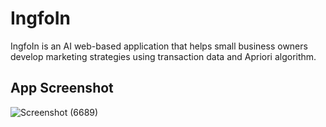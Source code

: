 # IngfoIn
IngfoIn is an AI web-based application that helps small business owners develop marketing strategies using transaction data and Apriori algorithm.

## App Screenshot
![Screenshot (6689)](https://github.com/yusupwinata/IngfoIn/assets/37861732/bc6453d4-d9c0-4a69-98b4-2b03bea40dcf)
